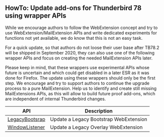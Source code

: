 ## HowTo: Update add-ons for Thunderbird 78 using wrapper APIs

While we encourage authors to follow the WebExtension concept and try to use WebExtension/MailExtension APIs and write dedicated experiments for functions not yet available, we do know that this is not an easy task.

For a quick update, so that authors do not loose their user base after TB78.2 will be shipped in September 2020, they can also use one of the following wrapper APIs and focus on creating the needed MailExtension APIs later.

Please keep in mind, that these wrappers use experimental APIs whose future is uncertain and which could get disabled in a later ESR as it was done for Firefox. The update using these wrappers should only be the first step. We encourage and try to support authors to continue the upgrade process to a pure MailExtension. Help us to identify and create still missing MailExtensions APIs, as this will allow to build future proof add-ons, which are independent of internal Thunderbird changes.

| API             | Description |
| --------------- | ----------- |
| [LegacyBootsrap](LegacyBootsrap)      |  Update a Legacy Bootstrap WebExtension
| [WindowListener](WindowListener)      |  Update a Legacy Overlay WebExtension

